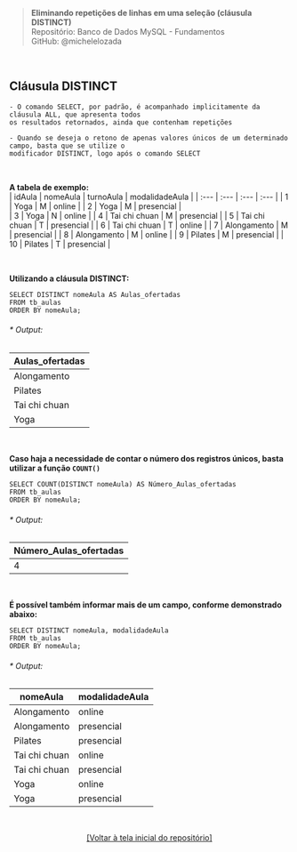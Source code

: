 > **Eliminando repetições de linhas em uma seleção (cláusula DISTINCT)**     
> Repositório: Banco de Dados MySQL - Fundamentos  
> GitHub: @michelelozada
&nbsp;
     
&nbsp;  
## Cláusula DISTINCT
```
- O comando SELECT, por padrão, é acompanhado implicitamente da cláusula ALL, que apresenta todos
os resultados retornados, ainda que contenham repetições

- Quando se deseja o retono de apenas valores únicos de um determinado campo, basta que se utilize o 
modificador DISTINCT, logo após o comando SELECT
```

&nbsp;

**A tabela de exemplo:**  
| idAula | nomeAula      | turnoAula | modalidadeAula |
| :---   | :---          | :---      | :---           |
| 1		 | Yoga		     | M	     | online         |
| 2	     | Yoga		     | M	     | presencial	  | 	
| 3	     | Yoga		     | N	     | online		  |	
| 4	     | Tai chi chuan | M	     | presencial     |
| 5	     | Tai chi chuan | T	     | presencial     |
| 6	     | Tai chi chuan | T	     | online         | 
| 7	     | Alongamento	 | M	     | presencial     |
| 8	     | Alongamento	 | M	     | online         |
| 9	     | Pilates	     | M	     | presencial     |
| 10     | Pilates	     | T	     | presencial     |

&nbsp;
     
**Utilizando a cláusula DISTINCT:**  
```mysql
SELECT DISTINCT nomeAula AS Aulas_ofertadas
FROM tb_aulas
ORDER BY nomeAula;
```
###### * Output: 
| Aulas_ofertadas |
| ----            |
| Alongamento     |
| Pilates         |
| Tai chi chuan   |
| Yoga            |

&nbsp;
     
**Caso haja a necessidade de contar o número dos registros únicos, basta utilizar a função `COUNT()`**
```mysql
SELECT COUNT(DISTINCT nomeAula) AS Número_Aulas_ofertadas
FROM tb_aulas
ORDER BY nomeAula;
```
###### * Output: 
| Número_Aulas_ofertadas | 
| ----                   |
| 4                      |

&nbsp;
     
**É possível também informar mais de um campo, conforme demonstrado abaixo:**
```mysql
SELECT DISTINCT nomeAula, modalidadeAula
FROM tb_aulas
ORDER BY nomeAula;
```
###### * Output: 
|nomeAula        | modalidadeAula |
| ----           | ----           |
| Alongamento    | online         |
| Alongamento    | presencial     |
| Pilates        | presencial     |
| Tai chi chuan  | online         |
| Tai chi chuan	 | presencial     |
| Yoga	         | online         |
| Yoga	         | presencial     |

&nbsp;

<div align="center">
<a href="https://github.com/michelelozada/MySQL-Study-Notes">[Voltar à tela inicial do repositório]</a>
</div>